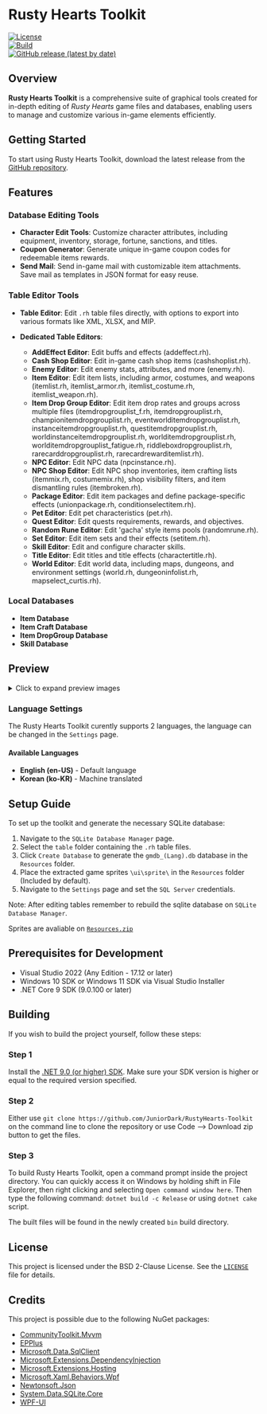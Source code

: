 # Rusty Hearts Toolkit

[![License](https://img.shields.io/github/license/JuniorDark/RustyHearts-Toolkit?color=green)](LICENSE)  
[![Build](https://github.com/JuniorDark/RustyHearts-Toolkit/actions/workflows/build.yml/badge.svg)](https://github.com/JuniorDark/RustyHearts-Toolkit/actions/workflows/build.yml)  
[![GitHub release (latest by date)](https://img.shields.io/github/v/release/JuniorDark/RustyHearts-Toolkit)](https://github.com/JuniorDark/RustyHearts-Toolkit/releases/latest)

## Overview

**Rusty Hearts Toolkit** is a comprehensive suite of graphical tools created for in-depth editing of *Rusty Hearts* game files and databases, enabling users to manage and customize various in-game elements efficiently.

## Getting Started

To start using Rusty Hearts Toolkit, download the latest release from the [GitHub repository](https://github.com/JuniorDark/RustyHearts-Toolkit/releases/latest).

## Features

### Database Editing Tools
- **Character Edit Tools**: Customize character attributes, including equipment, inventory, storage, fortune, sanctions, and titles.
- **Coupon Generator**: Generate unique in-game coupon codes for redeemable items rewards.
- **Send Mail**: Send in-game mail with customizable item attachments. Save mail as templates in JSON format for easy reuse.

### Table Editor Tools
- **Table Editor**: Edit `.rh` table files directly, with options to export into various formats like XML, XLSX, and MIP.
  
- **Dedicated Table Editors**:
  - **AddEffect Editor**: Edit buffs and effects (addeffect.rh).
  - **Cash Shop Editor**: Edit in-game cash shop items (cashshoplist.rh).
  - **Enemy Editor**: Edit enemy stats, attributes, and more (enemy.rh).
  - **Item Editor**: Edit item lists, including armor, costumes, and weapons (itemlist.rh, itemlist_armor.rh, itemlist_costume.rh, itemlist_weapon.rh).
  - **Item Drop Group Editor**: Edit item drop rates and groups across multiple files (itemdropgrouplist_f.rh, itemdropgrouplist.rh, championitemdropgrouplist.rh, eventworlditemdropgrouplist.rh, instanceitemdropgrouplist.rh, questitemdropgrouplist.rh, worldinstanceitemdropgrouplist.rh, worlditemdropgrouplist.rh, worlditemdropgrouplist_fatigue.rh, riddleboxdropgrouplist.rh, rarecarddropgrouplist.rh, rarecardrewarditemlist.rh).
  - **NPC Editor**: Edit NPC data (npcinstance.rh).
  - **NPC Shop Editor**: Edit NPC shop inventories, item crafting lists (itemmix.rh, costumemix.rh), shop visibility filters, and item dismantling rules (itembroken.rh).
  - **Package Editor**: Edit item packages and define package-specific effects (unionpackage.rh, conditionselectitem.rh).
  - **Pet Editor**: Edit pet characteristics (pet.rh).
  - **Quest Editor**: Edit quests requirements, rewards, and objectives.
  - **Random Rune Editor**: Edit 'gacha' style items pools (randomrune.rh).
  - **Set Editor**: Edit item sets and their effects (setitem.rh).
  - **Skill Editor**: Edit and configure character skills.
  - **Title Editor**: Edit titles and title effects (charactertitle.rh).
  - **World Editor**: Edit world data, including maps, dungeons, and environment settings (world.rh, dungeoninfolist.rh, mapselect_curtis.rh).

### Local Databases
- **Item Database** 
- **Item Craft Database**
- **Item DropGroup Database**
- **Skill Database** 

## Preview

<details>
  <summary>Click to expand preview images</summary>
  
  ![image](preview/preview02.png)
  ![image](preview/preview03.png)
  ![image](preview/preview04.png)
  ![image](preview/preview05.png)
  ![image](preview/preview06.png)
  ![image](preview/preview07.png)
  ![image](preview/preview08.png)
  ![image](preview/preview09.png)
  ![image](preview/preview10.png)
  ![image](preview/preview11.png)
  ![image](preview/preview12.png)
  
</details>

### Language Settings

The Rusty Hearts Toolkit curently supports 2 languages, the language can be changed in the `Settings` page.

#### Available Languages
- **English (en-US)** - Default language
- **Korean (ko-KR)** - Machine translated

## Setup Guide

To set up the toolkit and generate the necessary SQLite database:

1. Navigate to the `SQLite Database Manager` page.
2. Select the `table` folder containing the `.rh` table files.
3. Click `Create Database` to generate the `gmdb_(Lang).db` database in the `Resources` folder.
4. Place the extracted game sprites `\ui\sprite\` in the `Resources` folder (Included by default).
5. Navigate to the `Settings` page and set the `SQL Server` credentials.

Note: After editing tables remember to rebuild the sqlite database on `SQLite Database Manager`.

Sprites are avaliable on [`Resources.zip`](Resources.zip)

## Prerequisites for Development
* Visual Studio 2022 (Any Edition - 17.12 or later)
* Windows 10 SDK or Windows 11 SDK via Visual Studio Installer
* .NET Core 9 SDK (9.0.100 or later)

## Building

If you wish to build the project yourself, follow these steps:

### Step 1

Install the [.NET 9.0 (or higher) SDK](https://dotnet.microsoft.com/download/dotnet/9.0).
Make sure your SDK version is higher or equal to the required version specified. 

### Step 2

Either use `git clone https://github.com/JuniorDark/RustyHearts-Toolkit` on the command line to clone the repository or use Code --> Download zip button to get the files.

### Step 3

To build Rusty Hearts Toolkit, open a command prompt inside the project directory.
You can quickly access it on Windows by holding shift in File Explorer, then right clicking and selecting `Open command window here`.
Then type the following command: `dotnet build -c Release` or using `dotnet cake` script.
 
The built files will be found in the newly created `bin` build directory.

## License

This project is licensed under the BSD 2-Clause License. See the [`LICENSE`](LICENSE.txt) file for details.

## Credits

This project is possible due to the following NuGet packages:

- [CommunityToolkit.Mvvm](https://www.nuget.org/packages/CommunityToolkit.Mvvm)
- [EPPlus](https://www.nuget.org/packages/EPPlus)
- [Microsoft.Data.SqlClient](https://www.nuget.org/packages/Microsoft.Data.SqlClient)
- [Microsoft.Extensions.DependencyInjection](https://www.nuget.org/packages/Microsoft.Extensions.DependencyInjection)
- [Microsoft.Extensions.Hosting](https://www.nuget.org/packages/Microsoft.Extensions.Hosting)
- [Microsoft.Xaml.Behaviors.Wpf](https://www.nuget.org/packages/Microsoft.Xaml.Behaviors.Wpf)
- [Newtonsoft.Json](https://www.nuget.org/packages/Newtonsoft.Json)
- [System.Data.SQLite.Core](https://www.nuget.org/packages/System.Data.SQLite.Core)
- [WPF-UI](https://www.nuget.org/packages/WPF-UI/)